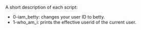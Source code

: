 A short description of each script:
+ 0-iam_betty: changes your user ID to betty.
+ 1-who_am_i: prints the effective userid of the current user.
